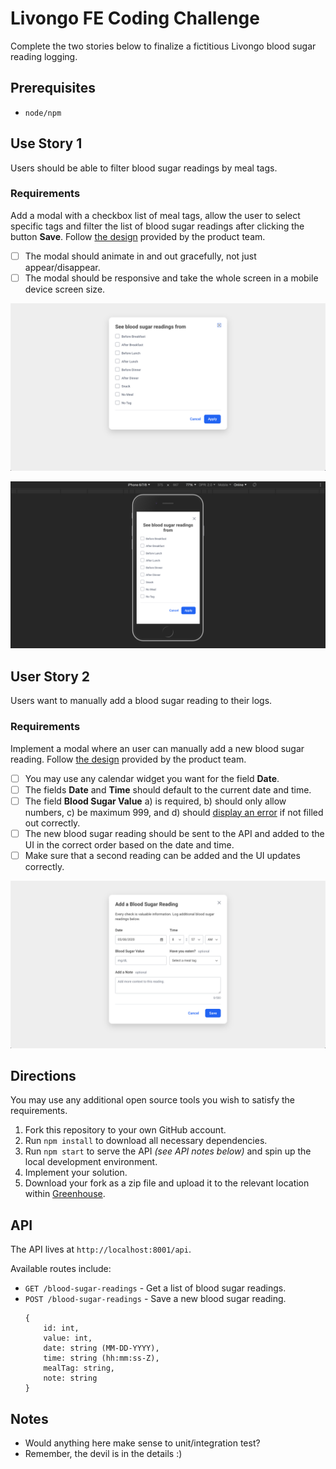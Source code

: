 # Livongo FE Coding Challenge
Complete the two stories below to finalize a fictitious Livongo blood sugar reading logging.

## Prerequisites
* `node/npm`

## Use Story 1
Users should be able to filter blood sugar readings by meal tags.

### Requirements
Add a modal with a checkbox list of meal tags, allow the user to select specific tags and filter the list of blood sugar readings after clicking the button **Save**. Follow [the design](/screens/filter-by-meal-modal.png) provided by the product team.

- [ ] The modal should animate in and out gracefully, not just appear/disappear.
- [ ] The modal should be responsive and take the whole screen in a mobile device screen size.

![New Blood Sugar Modal](/screens/filter-by-meal-modal.png)

![New Blood Sugar Modal](/screens/filter-by-meal-modal-mobile.png)

## User Story 2
Users want to manually add a blood sugar reading to their logs.

### Requirements
Implement a modal where an user can manually add a new blood sugar reading. Follow [the design](/screens/new-blood-sugar-modal.png) provided by the product team.

- [ ] You may use any calendar widget you want for the field **Date**.
- [ ] The fields **Date** and **Time** should default to the current date and time.
- [ ] The field **Blood Sugar Value** a) is required, b) should only allow numbers, c) be maximum 999, and d) should [display an error](/screens/new-blood-sugar-modal-error.png) if not filled out correctly.
- [ ] The new blood sugar reading should be sent to the API and added to the UI in the correct order based on the date and time.
- [ ] Make sure that a second reading can be added and the UI updates correctly.

![New Blood Sugar Modal](/screens/new-blood-sugar-modal.png)

## Directions
You may use any additional open source tools you wish to satisfy the requirements.

1. Fork this repository to your own GitHub account.
1. Run `npm install` to download all necessary dependencies.
1. Run `npm start` to serve the API *(see API notes below)* and spin up the local development environment.
1. Implement your solution.
1. Download your fork as a zip file and upload it to the relevant location within [Greenhouse](http://greenhouse.io).

## API
The API lives at `http://localhost:8001/api`.

Available routes include:
* `GET /blood-sugar-readings` - Get a list of blood sugar readings.
* `POST /blood-sugar-readings` - Save a new blood sugar reading.
    ```
    {
        id: int,
        value: int,
        date: string (MM-DD-YYYY),
        time: string (hh:mm:ss-Z),
        mealTag: string,
        note: string
    }
    ```

## Notes
* Would anything here make sense to unit/integration test?
* Remember, the devil is in the details :)
